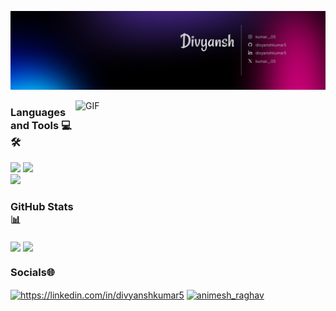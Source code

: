 ![Divyansh](https://github.com/divyanshkumar5/divyanshkumar5/blob/main/Linkedin%20banner.png)

<img align="right" alt="GIF"  src="https://user-images.githubusercontent.com/74038190/216644497-1951db19-8f3d-4e44-ac08-8e9d7e0d94a7.gif" width="400" height="290"/>

<h3 align="left">Languages and Tools 💻🛠️</h3>
<div align="left">
    <img src="https://skillicons.dev/icons?i=python,java,javascript,react,flutter," />
    <img src="https://skillicons.dev/icons?i=mongodb,express,nodejs,mysql,github,firebase" /><br>
    <img src="https://skillicons.dev/icons?i=postman,tensorflow,vscode,git" />
</div>

<h3 align="left">GitHub Stats📊</h3>
<a href="https://github.com/divyanshkumar5/github-readme-stats"><img height=180 align="center" src="https://github-readme-stats.vercel.app/api?username=divyanshkumar5&theme=dark&hide_border=true&include_all_commits=true&count_private=true&rank_icon=percentile" /></a> <a href="https://github.com/divyanshkumar5/convoychat"><img height=180 align="center" src="https://github-readme-stats.vercel.app/api/top-langs?username=divyanshkumar5&theme=dark&hide_border=true&layout=compact&include_all_commits=false&count_private=true&langs_count=8&card_width=320" /></a>


<h3 align="left">Socials🌐</h3>
<a href="https://linkedin.com/in/divyanshkumar5" target="blank"><img align="center" src="https://raw.githubusercontent.com/rahuldkjain/github-profile-readme-generator/master/src/images/icons/Social/linked-in-alt.svg" alt="https://linkedin.com/in/divyanshkumar5" height="30" width="40" /></a>
<a href="https://instagram.com/kumar._.05" target="blank"><img align="center" src="https://raw.githubusercontent.com/rahuldkjain/github-profile-readme-generator/master/src/images/icons/Social/instagram.svg" alt="animesh_raghav" height="30" width="40" /></a>

